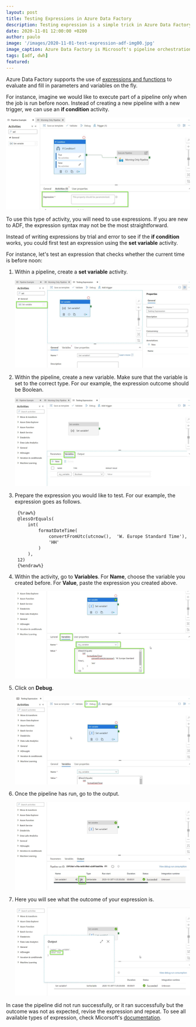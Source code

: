 ```yaml
---
layout: post
title: Testing Expressions in Azure Data Factory
description: Testing expression is a simple trick in Azure Data Factory, so that you are able to see what is being passed on to your conditional activities.
date: 2020-11-01 12:00:00 +0200
author: paulo
image: '/images/2020-11-01-test-expression-adf-img00.jpg'
image_caption: Azure Data Factory is Microsoft's pipeline orchestration solution
tags: [adf, dwh]
featured: 
---
```


Azure Data Factory supports the use of [expressions and functions](https://docs.microsoft.com/en-us/azure/data-factory/control-flow-expression-language-functions) to evaluate and fill in parameters and variables on the fly.

For instance, imagine we would like to execute part of a pipeline only when the job is run before noon. Instead of creating a new pipeline with a new trigger, we can use an **if condition** activity.

![2020-11-01-test-expression-adf-img01](/images/2020-11-01-test-expression-adf-img01.jpg)

To use this type of activity, you will need to use expressions. If you are new to ADF, the expression syntax may not be the most straightforward.  

Instead of writing expressions by trial and error to see if the **if condition** works, you could first test an expression using the **set variable** activity.  

For instance, let's test an expression that checks whether the current time is before noon:  

1. Within a pipeline, create a **set variable** activity.   

	![2020-11-01-test-expression-adf-img02](/images/2020-11-01-test-expression-adf-img02.jpg)

2. Within the pipeline, create a new variable. Make sure that the variable is set to the correct type. For our example, the expression outcome should be Boolean.  

	![2020-11-01-test-expression-adf-img03.jpg](/images/2020-11-01-test-expression-adf-img03.jpg)

3. Prepare the expression you would like to test. For our example, the expression goes as follows.  
 
		{%raw%}
		@lessOrEquals(
			int(
				formatDateTime(
					convertFromUtc(utcnow(),  'W. Europe Standard Time'), 
					'HH'
				)
			), 
		12)
		{%endraw%}
  
4. Within the activity, go to **Variables**. For **Name**, choose the variable you created before.  For **Value**, paste the expression you created above. 

	![2020-11-01-test-expression-adf-img04.jpg](/images/2020-11-01-test-expression-adf-img04.jpg)

5. Click on **Debug**.  

	![2020-11-01-test-expression-adf-img05](/images/2020-11-01-test-expression-adf-img05.jpg)

6. Once the pipeline has run, go to the output.  
	
	![2020-11-01-test-expression-adf-img06](/images/2020-11-01-test-expression-adf-img06.jpg)

7. Here you will see what the outcome of your expression is.  

	![2020-11-01-test-expression-adf-img07](/images/2020-11-01-test-expression-adf-img07.jpg)

In case the pipeline did not run successfully, or it ran successfully but the outcome was not as expected, revise the expression and repeat. To see all available types of expression, check Micorsoft's [documentation](https://docs.microsoft.com/en-us/azure/data-factory/control-flow-expression-language-functions). 

 
 

 

 
